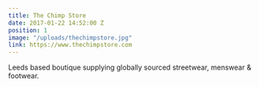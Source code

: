 ```yaml
---
title: The Chimp Store
date: 2017-01-22 14:52:00 Z
position: 1
image: "/uploads/thechimpstore.jpg"
link: https://www.thechimpstore.com
---
```


Leeds based boutique supplying globally sourced streetwear, menswear &amp; footwear.